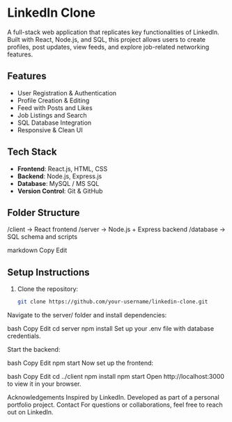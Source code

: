 # LinkedIn Clone

A full-stack web application that replicates key functionalities of LinkedIn. Built with React, Node.js, and SQL, this project allows users to create profiles, post updates, view feeds, and explore job-related networking features.

##  Features

- User Registration & Authentication
- Profile Creation & Editing
- Feed with Posts and Likes
- Job Listings and Search
- SQL Database Integration
- Responsive & Clean UI

##  Tech Stack

- **Frontend**: React.js, HTML, CSS
- **Backend**: Node.js, Express.js
- **Database**: MySQL / MS SQL
- **Version Control**: Git & GitHub

## Folder Structure

/client → React frontend
/server → Node.js + Express backend
/database → SQL schema and scripts

markdown
Copy
Edit


##  Setup Instructions

1. Clone the repository:
   ```bash
   git clone https://github.com/your-username/linkedin-clone.git
Navigate to the server/ folder and install dependencies:

bash
Copy
Edit
cd server
npm install
Set up your .env file with database credentials.

Start the backend:

bash
Copy
Edit
npm start
Now set up the frontend:

bash
Copy
Edit
cd ../client
npm install
npm start
Open http://localhost:3000 to view it in your browser.

Acknowledgements
Inspired by LinkedIn. Developed as part of a personal portfolio project.
Contact
For questions or collaborations, feel free to reach out on LinkedIn.<!-- @format -->
